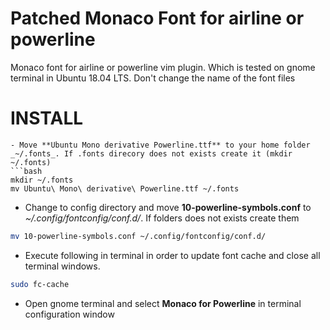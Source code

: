 Patched Monaco Font for airline or powerline 
=============================================

Monaco font for airline or powerline vim plugin. Which is tested on gnome terminal in Ubuntu 18.04 LTS.
Don't change the name of the font files

INSTALL
=======
```
- Move **Ubuntu Mono derivative Powerline.ttf** to your home folder _~/.fonts_. If .fonts direcory does not exists create it (mkdir  ~/.fonts)
```bash
mkdir ~/.fonts
mv Ubuntu\ Mono\ derivative\ Powerline.ttf ~/.fonts
```
- Change to config directory and move **10-powerline-symbols.conf** to *~/.config/fontconfig/conf.d/*. If folders does not exists create them
```bash
mv 10-powerline-symbols.conf ~/.config/fontconfig/conf.d/
```
- Execute following in terminal in order to update font cache and close all terminal windows.
```bash
sudo fc-cache
```
- Open gnome terminal and select __Monaco for Powerline__ in terminal configuration window 
